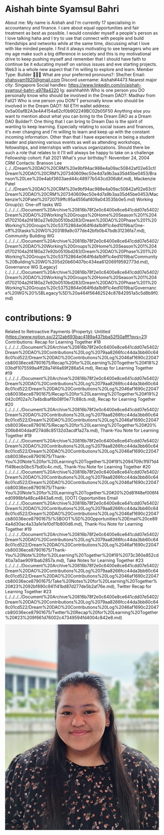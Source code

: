 # Aishah binte Syamsul Bahri

About me: My name is Aishah and I'm currently 17 specialising in accountancy and finance.
I care about equal opportunities and fair treatment as best as possible. I would consider myself a people's person as I love talking haha and I try to use that connect with people and build friendships and networks while at the same time, discussing what I love with like minded people. I find it always motivating to see teenagers who are my age make such a big difference in society and this is my motivational drive to keep pushing myself and remember that I should have faith to continue be it educating myself on various issues and eve starting projects. Web3 is a whole new aspect that I'm willing to explore and learn.
Member Type: Builder 👷🏾‍♀️
What are your preferred pronouns?: She/her
Email: shahsyam1920@gmail.com
Discord username: Aishah#4473
Nearest major city: Singapore
Social handles: https://www.linkedin.com/in/aishah-syamsul-bahri-a978a4220 Ig: aaishhahhh
Who is one person you DO personally know who should be involved in the Dream DAO?: Madhav from Fall21
Who is one person you DON'T personally know who should be involved in the Dream DAO?: Nil
ETH wallet address: 0x5a00afB2A3e4A4154a62cf0b902249BC02b05F50
Anything else you want to mention about what you can bring to the Dream DAO as a Dream DAO Builder?: One thing that I can bring to Dream Dao is the spirit of wanting to keep learning. Especially relating to social issues and finances, it's ever changing and I'm willing to learn and keep up with the constant incoming information.
Other than that
I have experience in being a student leader and planning various events as well as attending workshops, fellowships, and internships with various organizations. Should there be such a role that relates to it I'll will always be happy to take on a challenge
Fellowship cohort: Fall 2021
What's your birthday?: November 24, 2004
CRM Contacts: Branson Lee (../../Dream%20DAO%20CRM%20e9bf94ac988e4a09ac50842af02e63cf/Dream%20DAO%20CRM%207340609ec50e4d7a9b3aa35d45be0453/Branson%20Lee%20e4abf3603aed44c48977b543cd306dbf.md), Mackenzie Patel (../../Dream%20DAO%20CRM%20e9bf94ac988e4a09ac50842af02e63cf/Dream%20DAO%20CRM%207340609ec50e4d7a9b3aa35d45be0453/Mackenzie%20Patel%20720759ffc95a4556af409a043535b0e5.md)
Working Group(s): One-off tasks WG (../../../../Document%20Archive%20816b78f2e0c6400e8ce641cdd07e5402/Dream%20DAO%20Working%20Groups%20Home%20Season%201%204d1702104a2f4180a27e92b0510bd283/Dream%20DAO%20Phase%201%20Working%20Groups%20c53752864e064f6da1b9f1c4ed1019ba/One-off%20tasks%20WG%203189a9c077de42bfb0b47bdb31236fa7.md), Community Building WG (../../../../Document%20Archive%20816b78f2e0c6400e8ce641cdd07e5402/Dream%20DAO%20Working%20Groups%20Home%20Season%201%204d1702104a2f4180a27e92b0510bd283/Dream%20DAO%20Phase%201%20Working%20Groups%20c53752864e064f6da1b9f1c4ed1019ba/Community%20Building%20WG%205d20b60407bc434ea61206919592773d.md), Governance WG [Legacy] (../../../../Document%20Archive%20816b78f2e0c6400e8ce641cdd07e5402/Dream%20DAO%20Working%20Groups%20Home%20Season%201%204d1702104a2f4180a27e92b0510bd283/Dream%20DAO%20Phase%201%20Working%20Groups%20c53752864e064f6da1b9f1c4ed1019ba/Governance%20WG%20%5BLegacy%5D%20a464f56462524c87842951a5c5d8b9f0.md)
# contributions: 9
Related to Retroactive Payments (Property): Untitled (https://www.notion.so/2212ab693bac4189a437bba52f50afff?pvs=21)
Contributions: Recap for Learning Together #18 (../../../../Document%20Archive%20816b78f2e0c6400e8ce641cdd07e5402/Dream%20DAO%20Contributions%20Log%2079aa8266fcc44da3bb60c648c01cd522/Dream%20DAO%20Contributions%20Log%2046af1690c22047cb80036ece87901675/Recap%20for%20Learning%20Together%20#18%203bdf1075599a4ff28a74f4a69f286a54.md), Recap for Learning Together #19 (../../../../Document%20Archive%20816b78f2e0c6400e8ce641cdd07e5402/Dream%20DAO%20Contributions%20Log%2079aa8266fcc44da3bb60c648c01cd522/Dream%20DAO%20Contributions%20Log%2046af1690c22047cb80036ece87901675/Recap%20for%20Learning%20Together%20#19%2042c0f02a7c7a4bdbaf6b08f0e77c88cb.md), Recap for Learning Together #20 (../../../../Document%20Archive%20816b78f2e0c6400e8ce641cdd07e5402/Dream%20DAO%20Contributions%20Log%2079aa8266fcc44da3bb60c648c01cd522/Dream%20DAO%20Contributions%20Log%2046af1690c22047cb80036ece87901675/Recap%20for%20Learning%20Together%20#20%206b8404dadf274d8c85132d3acdf1a27a.md), Thank-You Note for Learning Together #19 (../../../../Document%20Archive%20816b78f2e0c6400e8ce641cdd07e5402/Dream%20DAO%20Contributions%20Log%2079aa8266fcc44da3bb60c648c01cd522/Dream%20DAO%20Contributions%20Log%2046af1690c22047cb80036ece87901675/Thank-You%20Note%20for%20Learning%20Together%20#19%2094709c1f971d4f149becb0bc57bd0c4c.md), Thank-You Note for Learning Together #20 (../../../../Document%20Archive%20816b78f2e0c6400e8ce641cdd07e5402/Dream%20DAO%20Contributions%20Log%2079aa8266fcc44da3bb60c648c01cd522/Dream%20DAO%20Contributions%20Log%2046af1690c22047cb80036ece87901675/Thank-You%20Note%20for%20Learning%20Together%20#20%20d81f48ef006f4ed0998bfa48ca4843a8.md), [OOT] Opportunities Email (../../../../Document%20Archive%20816b78f2e0c6400e8ce641cdd07e5402/Dream%20DAO%20Contributions%20Log%2079aa8266fcc44da3bb60c648c01cd522/Dream%20DAO%20Contributions%20Log%2046af1690c22047cb80036ece87901675/%5BOOT%5D%20Opportunities%20Email%20ce894a4d30ac4a33a1e1e10d11b800d6.md), Thank-You Note for Learning Together #19 (../../../../Document%20Archive%20816b78f2e0c6400e8ce641cdd07e5402/Dream%20DAO%20Contributions%20Log%2079aa8266fcc44da3bb60c648c01cd522/Dream%20DAO%20Contributions%20Log%2046af1690c22047cb80036ece87901675/Thank-You%20Note%20for%20Learning%20Together%20#19%2073c360e852cd40a7a0ae9091bab2857a.md), Take Notes for Learning Together #23 (../../../../Document%20Archive%20816b78f2e0c6400e8ce641cdd07e5402/Dream%20DAO%20Contributions%20Log%2079aa8266fcc44da3bb60c648c01cd522/Dream%20DAO%20Contributions%20Log%2046af1690c22047cb80036ece87901675/Take%20Notes%20for%20Learning%20Together%20#23%2092bf890c941141bd87d277de5b2af76e.md), Twitter Recap for Learning Together #23 (../../../../Document%20Archive%20816b78f2e0c6400e8ce641cdd07e5402/Dream%20DAO%20Contributions%20Log%2079aa8266fcc44da3bb60c648c01cd522/Dream%20DAO%20Contributions%20Log%2046af1690c22047cb80036ece87901675/Twitter%20Recap%20for%20Learning%20Together%20#23%209f661d76002c47349594fd4004c842e8.md)

![Untitled](../../Dream%20DAO%20Voting%20Member%20List%201790792012994a419257db8f8a7807ff/%5BS2%5D%20Dream%20DAO%20Founding%20Voting%20Member%20List%202c05a57dde504a87a8ced236cce0b149/Aishah%20binte%20Syamsul%20Bahri%2048bcb2274f8444489bfcbede41f743c7/Untitled.png)